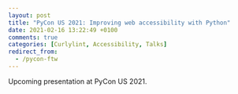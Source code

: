 ```yaml
---
layout: post
title: "PyCon US 2021: Improving web accessibility with Python"
date: 2021-02-16 13:22:49 +0100
comments: true
categories: [Curlylint, Accessibility, Talks]
redirect_from:
  - /pycon-ftw
---
```


Upcoming presentation at PyCon US 2021.

<!-- more -->
